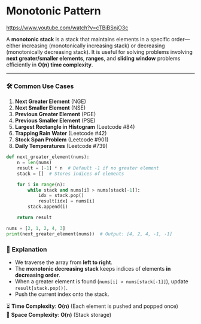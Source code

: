 # Monotonic Pattern

https://www.youtube.com/watch?v=cTBiBSnjO3c

A **monotonic stack** is a stack that maintains elements in a specific order—either increasing (monotonically increasing stack) or decreasing (monotonically decreasing stack). It is useful for solving problems involving **next greater/smaller elements**, **ranges**, and **sliding window** problems efficiently in **O(n) time complexity**.

---

### 🛠 **Common Use Cases**

1.  **Next Greater Element** (NGE)
2.  **Next Smaller Element** (NSE)
3.  **Previous Greater Element** (PGE)
4.  **Previous Smaller Element** (PSE)
5.  **Largest Rectangle in Histogram** (Leetcode #84)
6.  **Trapping Rain Water** (Leetcode #42)
7.  **Stock Span Problem** (Leetcode #901)
8.  **Daily Temperatures** (Leetcode #739)

```python
def next_greater_element(nums):
    n = len(nums)
    result = [-1] * n  # Default -1 if no greater element
    stack = []  # Stores indices of elements

    for i in range(n):
        while stack and nums[i] > nums[stack[-1]]:
            idx = stack.pop()
            result[idx] = nums[i]
        stack.append(i)

    return result

nums = [2, 1, 2, 4, 3]
print(next_greater_element(nums))  # Output: [4, 2, 4, -1, -1]

```

### 📌 **Explanation**

- We traverse the array from **left to right**.
- The **monotonic decreasing stack** keeps indices of elements **in decreasing order**.
- When a greater element is found (`nums[i] > nums[stack[-1]]`), update `result[stack.pop()]`.
- Push the current index onto the stack.

⏳ **Time Complexity**: **O(n)** (Each element is pushed and popped once)  
💾 **Space Complexity**: **O(n)** (Stack storage)
